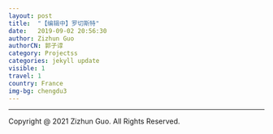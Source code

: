 ```yaml
---
layout: post
title:  "【编辑中】罗切斯特"
date:   2019-09-02 20:56:30
author: Zizhun Guo
authorCN: 郭子谆
category: Projectss
categories: jekyll update
visible: 1
travel: 1
country: France
img-bg: chengdu3
---
```



---
Copyright @ 2021 Zizhun Guo. All Rights Reserved.

